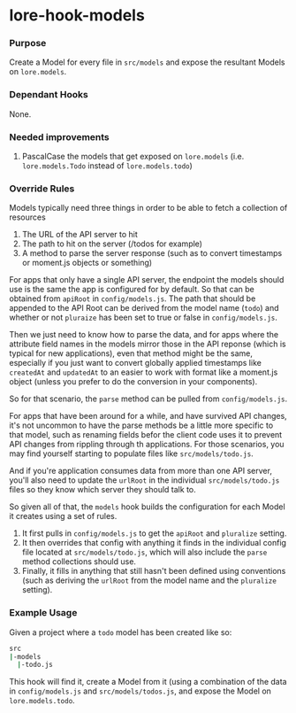 # lore-hook-models

### Purpose

Create a Model for every file in `src/models` and expose the resultant Models on `lore.models`.

### Dependant Hooks

None.

### Needed improvements

1. PascalCase the models that get exposed on `lore.models` (i.e. `lore.models.Todo` instead of `lore.models.todo`)

### Override Rules

Models typically need three things in order to be able to fetch a collection of resources

1. The URL of the API server to hit
2. The path to hit on the server (/todos for example)
3. A method to parse the server response (such as to convert timestamps or moment.js objects or something)

For apps that only have a single API server, the endpoint the models should use is the same the app is
configured for by default.  So that can be obtained from `apiRoot` in `config/models.js`. The path that
should be appended to the API Root can be derived from the model name (`todo`) and whether or not `pluraize` has 
been set to true or false in `config/models.js`. 

Then we just need to know how to parse the data, and for apps where the attribute field names in the models mirror
those in the API reponse (which is typical for new applications), even that method might be the same, especially if
you just want to convert globally applied timestamps like `createdAt` and `updatedAt` to an easier to work with format
like a moment.js object (unless you prefer to do the conversion in your components).

So for that scenario, the `parse` method can be pulled from `config/models.js`.

For apps that have been around for a while, and have survived API changes, it's not uncommon to have the parse methods
be a little more specific to that model, such as renaming fields befor the client code uses it to prevent API changes
from rippling through th applications.  For those scenarios, you may find yourself starting to populate files
like `src/models/todo.js`.
 
And if you're application consumes data from more than one API server, you'll also need to update the `urlRoot` in 
the individual `src/models/todo.js` files so they know which server they should talk to.

So given all of that, the `models` hook builds the configuration for each Model it creates using a set of
rules.

1. It first pulls in `config/models.js` to get the `apiRoot` and `pluralize` setting.
2. It then overrides that config with anything it finds in the individual config file located at `src/models/todo.js`, which will also include the 
`parse` method collections should use.
3. Finally, it fills in anything that still hasn't been defined using conventions (such as deriving the `urlRoot`
from the model name and the `pluralize` setting). 

### Example Usage

Given a project where a `todo` model has been created like so:

```sh
src
|-models
  |-todo.js
```

This hook will find it, create a Model from it (using a combination of the data in `config/models.js` and 
`src/models/todos.js`, and expose the Model on `lore.models.todo`.

